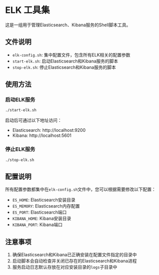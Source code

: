 # ELK 工具集

这是一组用于管理Elasticsearch、Kibana服务的Shell脚本工具。

## 文件说明

- `elk-config.sh`: 集中配置文件，包含所有ELK相关的配置参数
- `start-elk.sh`: 启动Elasticsearch和Kibana服务的脚本
- `stop-elk.sh`: 停止Elasticsearch和Kibana服务的脚本

## 使用方法

### 启动ELK服务

```bash
./start-elk.sh
```

启动后可通过以下地址访问：
- Elasticsearch: http://localhost:9200
- Kibana: http://localhost:5601

### 停止ELK服务

```bash
./stop-elk.sh
```

## 配置说明

所有配置参数都集中在`elk-config.sh`文件中，您可以根据需要修改以下配置：

- `ES_HOME`: Elasticsearch安装目录
- `ES_MEMORY`: Elasticsearch内存配置
- `ES_PORT`: Elasticsearch端口
- `KIBANA_HOME`: Kibana安装目录
- `KIBANA_PORT`: Kibana端口

## 注意事项

1. 确保Elasticsearch和Kibana已正确安装在配置文件指定的目录中
2. 启动脚本会自动检查并关闭已存在的Elasticsearch和Kibana进程
3. 服务启动日志默认存放在对应安装目录的`logs`子目录中 